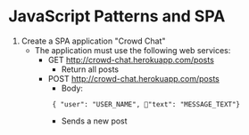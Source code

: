 # JavaScript Patterns and SPA

1. Create a SPA application "Crowd Chat"
	* The application must use the following web services:
		* GET http://crowd-chat.herokuapp.com/posts
			* Return all posts
		* POST http://crowd-chat.herokuapp.com/posts
			* Body:
			```
			 { "user": "USER_NAME", "text": "MESSAGE_TEXT"}
			```
			* Sends a new post
